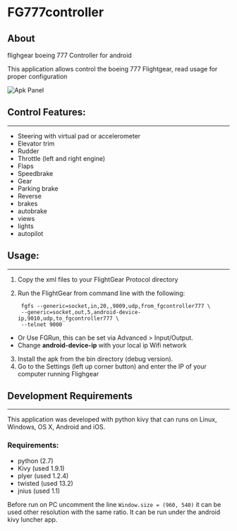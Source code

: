 
# FG777controller


## About
flighgear boeing 777 Controller for android

This application allows control the boeing 777 Flightgear, read usage for proper configuration


![Apk Panel](https://s31.postimg.org/tess898xn/fg777controller.png)


## Control Features:
-----------------
* Steering with virtual pad or accelerometer
* Elevator trim
* Rudder
* Throttle (left and right engine)
* Flaps
* Speedbrake
* Gear
* Parking brake
* Reverse
* brakes
* autobrake
* views
* lights
* autopilot


## Usage:
------
1. Copy the xml files to your FlightGear Protocol directory 
2. Run the FlightGear from command line with the following:
        
        fgfs --generic=socket,in,20,,9009,udp,from_fgcontroller777 \
        --generic=socket,out,5,android-device-ip,9010,udp,to_fgcontroller777 \ 
        --telnet 9000

  * Or Use FGRun, this can be set via Advanced > Input/Output.
  * Change **android-device-ip** with your local ip Wifi network

3. Install the apk from the bin directory (debug version).
4. Go to the Settings (left up corner button) and enter the IP of your computer running Flighgear


## Development Requirements
------------------------

This application was developed with python kivy that can runs on Linux, Windows, OS X, Android and iOS.

### Requirements:

* python (2.7)
* Kivy (used 1.9.1)
* plyer (used 1.2.4)
* twisted (used 13.2)
* jnius (used 1.1)


Before run on PC uncomment the line `Window.size = (960, 540)` it can be used other resolution with the same ratio.
It can be run under the android kivy luncher app.
